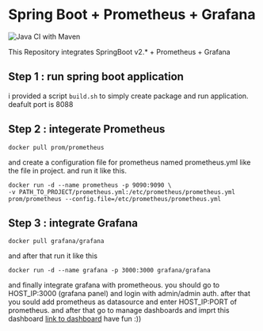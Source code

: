 # Spring Boot + Prometheus + Grafana

![Java CI with Maven](https://github.com/smzerehpoush/spring-boot_prometheus_grafana/workflows/Java%20CI%20with%20Maven/badge.svg)


This Repository integrates SpringBoot v2.* + Prometheus + Grafana

## Step 1 : run spring boot application

i provided a script ```build.sh``` to simply create package and run application.
deafult port is 8088

## Step 2 : integerate Prometheus 

```
docker pull prom/prometheus
```
and create a configuration file for prometheus named prometheus.yml like the file in project.
and run it like this.
```
docker run -d --name prometheus -p 9090:9090 \
-v PATH_TO_PROJECT/prometheus.yml:/etc/prometheus/prometheus.yml prom/prometheus --config.file=/etc/prometheus/prometheus.yml
```

## Step 3 : integrate Grafana

```
docker pull grafana/grafana
```

and after that run it like this 
```
docker run -d --name grafana -p 3000:3000 grafana/grafana
```
and finally integrate grafana with prometheous.
you should go to HOST_IP:3000 (grafana panel) and login with admin/admin auth.
after that you sould add prometheus as datasource and enter HOST_IP:PORT of prometheus.
and after that go to manage dashboards and imprt this dashboard [link to dashboard](https://grafana.com/grafana/dashboards/10280)
have fun :))
